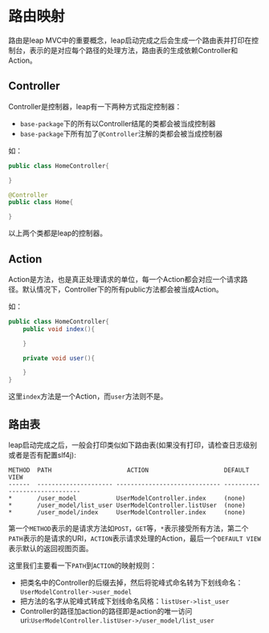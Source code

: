 # 路由映射

路由是leap MVC中的重要概念，leap启动完成之后会生成一个路由表并打印在控制台，表示的是对应每个路径的处理方法，路由表的生成依赖Controller和Action。

## Controller

Controller是控制器，leap有一下两种方式指定控制器：

* `base-package`下的所有以Controller结尾的类都会被当成控制器
* `base-package`下所有加了`@Controller`注解的类都会被当成控制器

如：

```java
public class HomeController{

}

@Controller
public class Home{

}
```

以上两个类都是leap的控制器。

## Action

Action是方法，也是真正处理请求的单位，每一个Action都会对应一个请求路径。默认情况下，Controller下的所有public方法都会被当成Action。

如：

```java
public class HomeController{
    public void index(){

    }

    private void user(){

    }
}
```

这里`index`方法是一个Action，而`user`方法则不是。

## 路由表

leap启动完成之后，一般会打印类似如下路由表(如果没有打印，请检查日志级别或者是否有配置slf4j):

```
METHOD  PATH                     ACTION                     DEFAULT VIEW
------  --------------------- ----------------------------- ------------------------------
*       /user_model           UserModelController.index     (none)
*       /user_model/list_user UserModelController.listUser  (none)
*       /user_model/index     UserModelController.index     (none)
```

第一个`METHOD`表示的是请求方法如`POST`，`GET`等，`*`表示接受所有方法，第二个`PATH`表示的是请求的URI，`ACTION`表示请求处理的Action，最后一个`DEFAULT VIEW`表示默认的返回视图页面。

这里我们主要看一下`PATH`到`ACTION`的映射规则：

* 把类名中的Controller的后缀去掉，然后将驼峰式命名转为下划线命名：`UserModelController->user_model`
* 把方法的名字从驼峰式转成下划线命名风格：`listUser->list_user`
* Controller的路径加action的路径即是action的唯一访问uri:`UserModelController.listUser->/user_model/list_user`